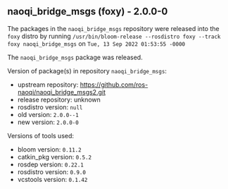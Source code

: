 ## naoqi_bridge_msgs (foxy) - 2.0.0-0

The packages in the `naoqi_bridge_msgs` repository were released into the `foxy` distro by running `/usr/bin/bloom-release --rosdistro foxy --track foxy naoqi_bridge_msgs` on `Tue, 13 Sep 2022 01:53:55 -0000`

The `naoqi_bridge_msgs` package was released.

Version of package(s) in repository `naoqi_bridge_msgs`:

- upstream repository: https://github.com/ros-naoqi/naoqi_bridge_msgs2.git
- release repository: unknown
- rosdistro version: `null`
- old version: `2.0.0--1`
- new version: `2.0.0-0`

Versions of tools used:

- bloom version: `0.11.2`
- catkin_pkg version: `0.5.2`
- rosdep version: `0.22.1`
- rosdistro version: `0.9.0`
- vcstools version: `0.1.42`


